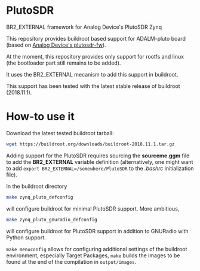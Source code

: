 # PlutoSDR
BR2_EXTERNAL framework for Analog Device's PlutoSDR Zynq

This repository provides buildroot based support for ADALM-pluto board (based on
[Analog Device's plutosdr-fw](https://github.com/analogdevicesinc/plutosdr-fw)).

At the moment, this repository provides only support for rootfs and linux (the bootloader
part still remains to be added).

It uses the BR2_EXTERNAL mecanism to add this support in buildroot.

This support has been tested with the latest stable release of buildroot (2018.11.1).

How-to use it
=============

Download the latest tested buildroot tarball:
```bash
wget https://buildroot.org/downloads/buildroot-2018.11.1.tar.gz
```

Adding support for the PlutoSDR requires sourcing the **sourceme.ggm** file to add the **BR2_EXTERNAL** 
variable definition (alternatively, one might want to add <code>export
BR2_EXTERNAL=/somewhere/PlutoSDR</code> to the *.bashrc* initialization file).

In the buildroot directory  
```bash
make zynq_pluto_defconfig
```
will configure buildroot for minimal PlutoSDR support. More ambitious,
```bash
make zynq_pluto_gnuradio_defconfig
```
will configure buildroot for PlutoSDR support in addition to GNURadio with Python support.

<code>make menuconfig</code> allows for configuring
additional settings of the buildroot environment, especially Target Packages, <code>make</code> builds
the images to be found at the end of the compilation in <code>output/images</code>.
